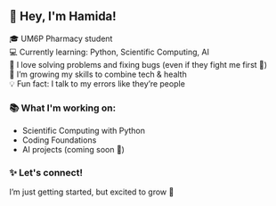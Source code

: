 ## 👋 Hey, I'm Hamida!

🎓 UM6P Pharmacy student  
💻 Currently learning: Python, Scientific Computing, AI  
🧠 I love solving problems and fixing bugs (even if they fight me first 😤)  
🌱 I’m growing my skills to combine tech & health  
💡 Fun fact: I talk to my errors like they’re people

### 📚 What I'm working on:
- Scientific Computing with Python
- Coding Foundations
- AI projects (coming soon 👀)

### ✨ Let's connect!
I’m just getting started, but excited to grow 💅

